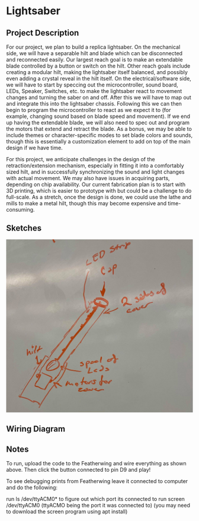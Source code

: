 # Lightsaber

## Project Description

For our project, we plan to build a replica lightsaber. On the mechanical side, we will have a separable hilt and blade which can be disconnected and reconnected easily. Our largest reach goal is to make an extendable blade controlled by a button or switch on the hilt. Other reach goals include creating a modular hilt, making the lightsaber itself balanced, and possibly even adding a crystal reveal in the hilt itself. On the electrical/software side, we will have to start by speccing out the microcontroller, sound board, LEDs, Speaker, Switches, etc. to make the lightsaber react to movement changes and turning the saber on and off. After this we will have to map out and integrate this into the lightsaber chassis. Following this we can then begin to program the microcontroller to react as we expect it to (for example, changing sound based on blade speed and movement). If we end up having the extendable blade, we will also need to spec out and program the motors that extend and retract the blade. As a bonus, we may be able to include themes or character-specific modes to set blade colors and sounds, though this is essentially a customization element to add on top of the main design if we have time.


For this project, we anticipate challenges in the design of the retraction/extension mechanism, especially in fitting it into a comfortably sized hilt, and in successfully synchronizing the sound and light changes with actual movement. We may also have issues in acquiring parts, depending on chip availability. Our current fabrication plan is to start with 3D printing, which is easier to prototype with but could be a challenge to do full-scale. As a stretch, once the design is done, we could use the lathe and mills to make a metal hilt, though this may become expensive and time-consuming.

## Sketches

![Sketch V1.0](/sketches/V1.jpg "Sketch V1.0")

## Wiring Diagram

## Notes
To run, upload the code to the Featherwing and wire everything as shown above. Then click the button connected to pin D9 and play!

To see debugging prints from Featherwing leave it connected to computer and do the following:

run ls /dev/ttyACM0* to figure out which port its connected to
run screen /dev/ttyACM0 (ttyACMO being the port it was connected to)
(you may need to download the screen program using apt install)

